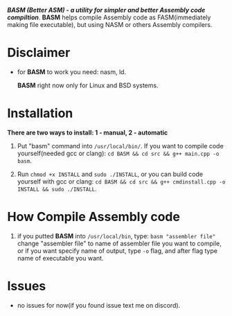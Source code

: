 ***BASM (Better ASM) - a utility for simpler and better Assembly code compiltion***. **BASM** helps compile Assembly code as FASM(immediately making file executable), but using NASM or others Assembly compilers. 

# Disclaimer
* for **BASM** to work you need: nasm, ld.

  **BASM** right now only for Linux and BSD systems.

# Installation
 **There are two ways to install: 1 - manual, 2 - automatic**

1. Put "basm" command into `/usr/local/bin/`. If you want to compile code yourself(needed gcc or clang): `cd BASM && cd src && g++ main.cpp -o basm`.

2. Run `chmod +x INSTALL` and `sudo ./INSTALL`, or you can build code yourself with gcc or clang: `cd BASM && cd src && g++ cmdinstall.cpp -o INSTALL && sudo ./INSTALL`.

# How Compile Assembly code

1. if you putted **BASM** into `/usr/local/bin`, type: `basm "assembler file"` change "assembler file" to name of assembler file you want to compile, or if you want specify name of output, type `-o` flag, and after flag type name of executable you want.

# Issues

* no issues for now(if you found issue text me on discord).
